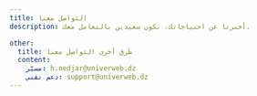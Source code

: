 ```yaml
---
title: التواصل معنا
description: أخبرنا عن احتياجاتك، نكون سعيدين بالتعامل معك.

other:
  title: طرق أخرى التواصل معنا
  content:
    مسيّر: h.nedjar@univerweb.dz
    دعم تقني: support@univerweb.dz
---
```

